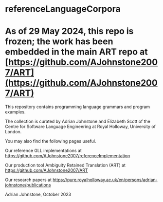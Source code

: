 # referenceLanguageCorpora

# As of 29 May 2024, this repo is frozen; the work has been embedded in the main ART repo at [https://github.com/AJohnstone2007/ART](https://github.com/AJohnstone2007/ART)

This repository contains programming language grammars and program examples.

The collection is curated by Adrian Johnstone and Elizabeth Scott of the Centre for Software Language Engineering at Royal Holloway, University of London.



You may also find the following pages useful.

Our reference GLL implementations at https://github.com/AJohnstone2007/referenceImplementation

Our production tool Ambiguity Retained Translation (ART) at https://github.com/AJohnstone2007/ART

Our research papers at https://pure.royalholloway.ac.uk/en/persons/adrian-johnstone/publications

Adrian Johnstone, October 2023
